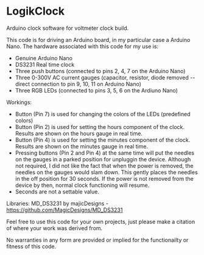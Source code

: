 # LogikClock
Arduino clock software for voltmeter clock build.

This code is for driving an Arduino board, in my particular case a Arduino Nano.  The hardware associated with this code for
my use is:

  * Genuine Arduino Nano
  * DS3231 Real time clock
  * Three push buttons (connected to pins 2, 4, 7 on the Arduino Nano)
  * Three 0-300V AC current gauges (capacitor, resistor, diode removed -- direct connection to pin 9, 10, 11 on Arduino Nano)
  * Three RGB LEDs (connected to pins 3, 5, 6 on the Ardiuno Nano)

Workings:

  * Button (Pin 7) is used for changing the colors of the LEDs (predefined colors)
  * Button (Pin 2) is used for setting the hours component of the clock.  Results are shown on the hours gauge in real time.
  * Button (Pin 4) is used for setting the minutes component of the clock.  Results are shown on the minutes gauge in real time.
  * Pressing buttons (Pin 2 and Pin 4) at the same time will put the needles on the gauges in a parked position for unpluggin
    the device.  Although not required, I did not like the fact that when the power is removed, the needles on the gauges would
    slam down.  This gently places the needles in the off position for 30 seconds.  If the power is not removed from the device
    by then, normal clock functioning will resume.
  * Seconds are not a settable value.
  
Libraries:
  MD_DS3231 by majicDesigns - https://github.com/MagicDesigns/MD_DS3231
  
Feel free to use this code for your own projects, just please make a citation of where your work was derived from.

No warranties in any form are provided or implied for the functionailty or fitness of this code.
